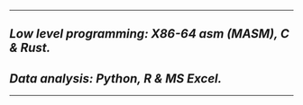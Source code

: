 ---------------
## ***Low level programming: X86-64 asm (MASM), C & Rust.***     
## ***Data analysis: Python, R & MS Excel.***          

----------------

